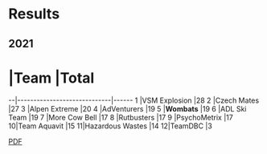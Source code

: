 # Results

## 2021

# |Team                         |Total
--|-----------------------------|------
1 |VSM Explosion                |28
2 |Czech Mates                  |27
3 |Alpen Extreme                |20
4 |AdVenturers                  |19
5 |**Wombats**                  |19
6 |ADL Ski Team                 |19
7 |More Cow Bell                |17
8 |Rutbusters                   |17
9 |PsychoMetrix                 |17
10|Team Aquavit                 |15
11|Hazardous Wastes             |14
12|TeamDBC                      |3

[PDF](https://www.cityleague.com/ski/results_alpthu.pdf)

